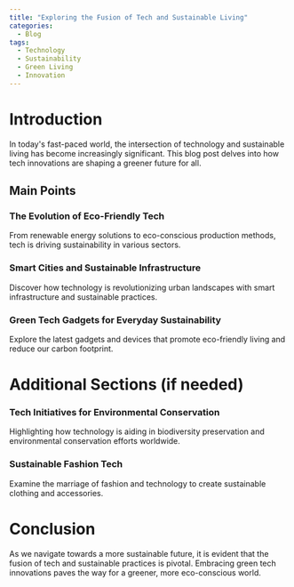 ```yaml
---
title: "Exploring the Fusion of Tech and Sustainable Living"
categories:
  - Blog
tags:
  - Technology
  - Sustainability
  - Green Living
  - Innovation
---
```


# Introduction
In today's fast-paced world, the intersection of technology and sustainable living has become increasingly significant. This blog post delves into how tech innovations are shaping a greener future for all.

## Main Points
### The Evolution of Eco-Friendly Tech
From renewable energy solutions to eco-conscious production methods, tech is driving sustainability in various sectors.

### Smart Cities and Sustainable Infrastructure
Discover how technology is revolutionizing urban landscapes with smart infrastructure and sustainable practices.

### Green Tech Gadgets for Everyday Sustainability
Explore the latest gadgets and devices that promote eco-friendly living and reduce our carbon footprint.

# Additional Sections (if needed)
### Tech Initiatives for Environmental Conservation
Highlighting how technology is aiding in biodiversity preservation and environmental conservation efforts worldwide.

### Sustainable Fashion Tech
Examine the marriage of fashion and technology to create sustainable clothing and accessories.

# Conclusion
As we navigate towards a more sustainable future, it is evident that the fusion of tech and sustainable practices is pivotal. Embracing green tech innovations paves the way for a greener, more eco-conscious world.